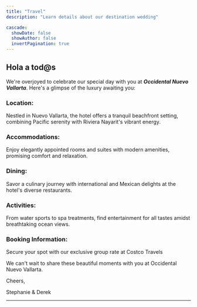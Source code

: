 ```yaml
---
title: "Travel"
description: "Learn details about our destination wedding"

cascade:
  showDate: false
  showAuthor: false
  invertPagination: true
---
```


<h2>Hola a tod@s</h2>

We're overjoyed to celebrate our special day with you at ***Occidental Nuevo Vallarta***. Here's a glimpse of the luxury awaiting you:

<h3>Location:</h3>
Nestled in Nuevo Vallarta, the hotel offers a tranquil beachfront setting, combining Pacific serenity with Riviera Nayarit's vibrant energy.
<br/>

<h3>Accommodations:</h3>
Enjoy elegantly appointed rooms and suites with modern amenities, promising comfort and relaxation.
<br/>
<h3>Dining:</h3>
Savor a culinary journey with international and Mexican delights at the hotel's diverse restaurants.
<br/>
<h3>Activities:</h3>
From water sports to spa treatments, find entertainment for all tastes amidst breathtaking ocean views.
<br/>
<h3>Booking Information:</h3>
Secure your spot with our exclusive group rate at Costco Travels

We can't wait to share these beautiful moments with you at Occidental Nuevo Vallarta.

Cheers,

Stephanie & Derek

---
